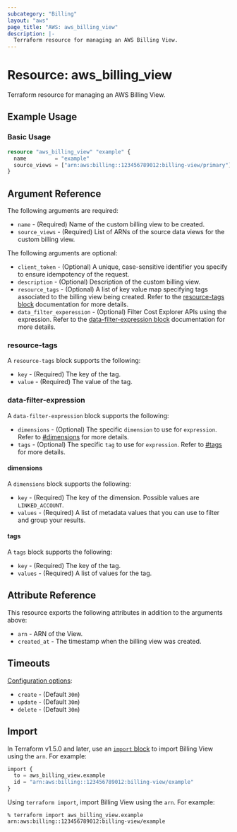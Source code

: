 ```yaml
---
subcategory: "Billing"
layout: "aws"
page_title: "AWS: aws_billing_view"
description: |-
  Terraform resource for managing an AWS Billing View.
---
```

# Resource: aws_billing_view

Terraform resource for managing an AWS Billing View.

## Example Usage

### Basic Usage

```terraform
resource "aws_billing_view" "example" {
  name         = "example"
  source_views = ["arn:aws:billing::123456789012:billing-view/primary"]
}
```

## Argument Reference

The following arguments are required:

* `name` - (Required) Name of the custom billing view to be created.
* `source_views` - (Required) List of ARNs of the source data views for the custom billing view.

The following arguments are optional:

* `client_token` - (Optional) A unique, case-sensitive identifier you specify to ensure idempotency of the request.
* `description` - (Optional) Description of the custom billing view.
* `resource_tags` - (Optional) A list of key value map specifying tags associated to the billing view being created. Refer to the [resource-tags block](#resource-tags) documentation for more details.
* `data_filter_experession` - (Optional) Filter Cost Explorer APIs using the expression. Refer to the [data-filter-expression block](#data-filter-expression) documentation for more details.

### resource-tags

A `resource-tags` block supports the following:

* `key` - (Required) The key of the tag.
* `value` - (Required) The value of the tag.

### data-filter-expression

A `data-filter-expression` block supports the following:

* `dimensions` - (Optional) The specific `dimension` to use for `expression`. Refer to [#dimensions](#dimensions) for more details.
* `tags` - (Optional) The specific `tag` to use for `expression`. Refer to [#tags](#tags) for more details.

#### dimensions

A `dimensions` block supports the following:

* `key` - (Required) The key of the dimension. Possible values are `LINKED_ACCOUNT`.
* `values` - (Required) A list of metadata values that you can use to filter and group your results.

#### tags

A `tags` block supports the following:

* `key` - (Required) The key of the tag.
* `values` - (Required) A list of values for the tag.

## Attribute Reference

This resource exports the following attributes in addition to the arguments above:

* `arn` - ARN of the View.
* `created_at` - The timestamp when the billing view was created.

## Timeouts

[Configuration options](https://developer.hashicorp.com/terraform/language/resources/syntax#operation-timeouts):

* `create` - (Default `30m`)
* `update` - (Default `30m`)
* `delete` - (Default `30m`)

## Import

In Terraform v1.5.0 and later, use an [`import` block](https://developer.hashicorp.com/terraform/language/import) to import Billing View using the `arn`. For example:

```terraform
import {
  to = aws_billing_view.example
  id = "arn:aws:billing::123456789012:billing-view/example"
}
```

Using `terraform import`, import Billing View using the `arn`. For example:

```console
% terraform import aws_billing_view.example arn:aws:billing::123456789012:billing-view/example
```
